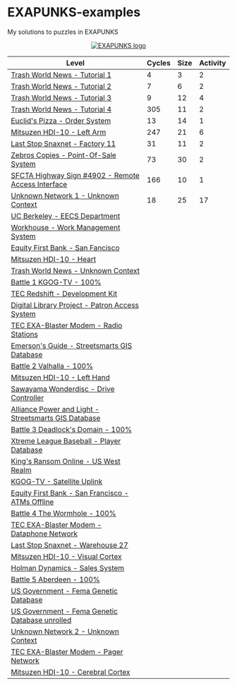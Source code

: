 # EXAPUNKS-examples
My solutions to puzzles in EXAPUNKS

<p align="center"><a href="https://store.steampowered.com/app/716490/EXAPUNKS/" target="_blank" rel="noopener noreferrer"><img src="https://steamcdn-a.akamaihd.net/steam/apps/716490/header.jpg" alt="EXAPUNKS logo"></a></p>

| Level                                                                                                                   | Cycles | Size | Activity|
|-------------------------------------------------------------------------------------------------------------------------|--------|------|---------|
| [Trash World News - Tutorial 1](solutions/01-trash-world-news-tutorial-1)                                               | 4      | 3    | 2       |
| [Trash World News - Tutorial 2](solutions/02-trash-world-news-tutorial-2)                                               | 7      | 6    | 2       |
| [Trash World News - Tutorial 3](solutions/03-trash-world-news-tutorial-3)                                               | 9      | 12   | 4       |
| [Trash World News - Tutorial 4](solutions/04-trash-world-news-tutorial-4)                                               | 305    | 11   | 2       |
| [Euclid's Pizza - Order System](solutions/05-euclids-pizza-order-system)                                                | 13     | 14   | 1       |
| [Mitsuzen HDI-10 - Left Arm](solutions/06-mitsuzen-hdi-10-left-arm)                                                     | 247    | 21   | 6       |
| [Last Stop Snaxnet - Factory 11](solutions/07-last-stop-snaxnet-factory-11)                                             | 31     | 11   | 2       |
| [Zebros Copies - Point-Of-Sale System](solutions/08-zebros-copies-point-of-sale-system)                                 | 73     | 30   | 2       |
| [SFCTA Highway Sign #4902 - Remote Access Interface](solutions/09-sfcta-highway-sign-4902-remote-access-interface)      | 166    | 10   | 1       |
| [Unknown Network 1 - Unknown Context](solutions/10-unknown-network-1-unknown-context)                                   | 18     | 25   | 17      |
| [UC Berkeley - EECS Department](solutions/11-uc-berkeley-eecs-department)                                               |        |      |         |
| [Workhouse - Work Management System](solutions/12-workhouse-work-management-system)                                     |        |      |         |
| [Equity First Bank - San Fancisco](solutions/13-equity-first-bank-san-francisco)                                        |        |      |         |
| [Mitsuzen HDI-10 - Heart](solutions/14-mitsuzen-hdi-10-heart)                                                           |        |      |         |
| [Trash World News - Unknown Context](solutions/15-trash-world-news-unknown-context)                                     |        |      |         |
| [Battle 1 KGOG-TV - 100%](solutions/15a-battle-1-kgog-tv)                                                               |        |      |         |
| [TEC Redshift - Development Kit](solutions/16-tec-redshift-development-kit)                                             |        |      |         |
| [Digital Library Project - Patron Access System](solutions/17-digital-library-project-patron-access-system)             |        |      |         |
| [TEC EXA-Blaster Modem - Radio Stations](solutions/18-tec-exa-blaster-modem-radio-stations)                             |        |      |         |
| [Emerson's Guide - Streetsmarts GIS Database](solutions/19-emersonsguide-streetsmarts-gis-database)                     |        |      |         |
| [Battle 2 Valhalla - 100%](solutions/20a-battle-2-valhalla)                                                             |        |      |         |
| [Mitsuzen HDI-10 - Left Hand](solutions/20-mitsuzen-hdi-10-left-hand)                                                   |        |      |         |
| [Sawayama Wonderdisc - Drive Controller](solutions/21-sawayama-wonderdisc-drive-controller)                             |        |      |         |
| [Alliance Power and Light - Streetsmarts GIS Database](solutions/22-alliance-power-and-light-streetsmarts-gis-database) |        |      |         |
| [Battle 3 Deadlock's Domain - 100%](solutions/23a-battle-3-deadlocks-domain)                                            |        |      |         |
| [Xtreme League Baseball - Player Database](solutions/23-xtreme-league-baseball-player-database)                         |        |      |         |
| [King's Ransom Online - US West Realm](solutions/24-kings-ransom-online-us-west-realm)                                  |        |      |         |
| [KGOG-TV - Satellite Uplink](solutions/25-kgog-tv-satellite-uplink)                                                     |        |      |         |
| [Equity First Bank - San Francisco - ATMs Offline](solutions/26-equity-first-bank-san-francisco-atms-offline)           |        |      |         |
| [Battle 4 The Wormhole - 100%](solutions/27a-battle-4-the-wormhole)                                                     |        |      |         |
| [TEC EXA-Blaster Modem - Dataphone Network](solutions/27-tec-exa-blaster-modem-dataphone-network)                       |        |      |         |
| [Last Stop Snaxnet - Warehouse 27](solutions/28-last-stop-snaxnet-warehouse-27)                                         |        |      |         |
| [Mitsuzen HDI-10 - Visual Cortex](solutions/29-mitsuzen-hdi-10-visual-cortex)                                           |        |      |         |
| [Holman Dynamics - Sales System](solutions/30-holman-dynamics-sales-system)                                             |        |      |         |
| [Battle 5 Aberdeen - 100%](solutions/31a-battle-5-aberdeen)                                                             |        |      |         |
| [US Government - Fema Genetic Database](solutions/31-us-government-fema-genetic-database)                               |        |      |         |
| [US Government - Fema Genetic Database unrolled](solutions/31-us-government-fema-genetic-database-unrolled)             |        |      |         |
| [Unknown Network 2 - Unknown Context](solutions/32-unknown-network-2-unknown-context)                                   |        |      |         |
| [TEC EXA-Blaster Modem - Pager Network](solutions/33-tec-exa-blaster-modem-pager-network)                               |        |      |         |
| [Mitsuzen HDI-10 - Cerebral Cortex](solutions/34-mitsuzen-hdi-10-cerebral-cortex)                                       |        |      |         |

